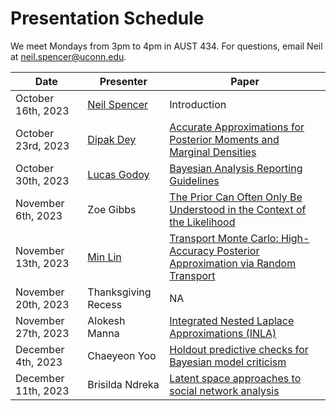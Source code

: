 # Presentation Schedule


We meet Mondays from 3pm to 4pm in AUST 434. For questions, email Neil at neil.spencer@uconn.edu. 

| Date               | Presenter |                    Paper |
| -------- | ------- | -------|
| October 16th, 2023  | [Neil Spencer](https://sites.google.com/site/neilarchspencer/)      | Introduction|
| October 23rd, 2023  | [Dipak Dey](http://merlot.stat.uconn.edu/~dey/)    | [Accurate Approximations for Posterior Moments and Marginal Densities](https://www.tandfonline.com/doi/abs/10.1080/01621459.1986.10478240)|
| October 30th, 2023  | [Lucas Godoy](https://lcgodoy.me)     | [Bayesian Analysis Reporting Guidelines](https://www.nature.com/articles/s41562-021-01177-7)|
| November 6th, 2023 | Zoe Gibbs | [The Prior Can Often Only Be Understood in the Context of the Likelihood](https://www.mdpi.com/1099-4300/19/10/555)|
| November 13th, 2023 | [Min Lin](https://minlinstat.github.io/) | [Transport Monte Carlo: High-Accuracy Posterior Approximation via Random Transport](https://doi.org/10.1080/01621459.2021.2003201)|
| November 20th, 2023 | Thanksgiving Recess   | NA|
| November 27th, 2023 | Alokesh Manna   | [Integrated Nested Laplace Approximations (INLA)](https://arxiv.org/pdf/1907.01248.pdf)|
| December 4th, 2023  | Chaeyeon Yoo   | [Holdout predictive checks for Bayesian model criticism](https://www.gemma-moran.com/publications/10203-holdout-predictive-checks-for-bayesian-model-criticism-previously-population-predictive-checks)|
| December 11th, 2023 | Brisilda Ndreka  | [Latent space approaches to social network analysis](https://www.tandfonline.com/doi/abs/10.1198/016214502388618906)|
